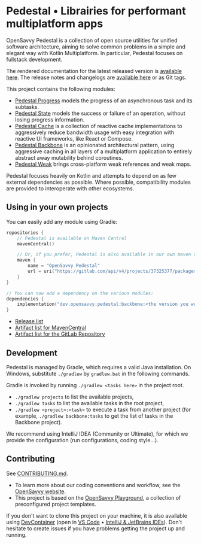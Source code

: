 # Pedestal • Librairies for performant multiplatform apps

OpenSavvy Pedestal is a collection of open source utilities for unified software architecture, aiming to solve common problems in a simple and elegant way with Kotlin Multiplatform.
In particular, Pedestal focuses on fullstack development.

The rendered documentation for the latest released version is [available here](https://pedestal.opensavvy.dev/api-docs/).
The release notes and changelogs are [available here](https://gitlab.com/opensavvy/groundwork/pedestal/-/releases) or as Git tags.

This project contains the following modules:

- [Pedestal Progress](https://pedestal.opensavvy.dev/api-docs/progress/index.html) models the progress of an asynchronous task and its subtasks.
- [Pedestal State](https://pedestal.opensavvy.dev/api-docs/state/index.html) models the success or failure of an operation, without losing progress information.
- [Pedestal Cache](https://pedestal.opensavvy.dev/api-docs/cache/index.html) is a collection of reactive cache implementations to aggressively reduce bandwidth usage with easy integration with reactive UI frameworks, like React or Compose.
- [Pedestal Backbone](https://pedestal.opensavvy.dev/api-docs/backbone/index.html) is an opinionated architectural pattern, using aggressive caching in all layers of a multiplatform application to entirely abstract away mutability behind coroutines.
- [Pedestal Weak](https://pedestal.opensavvy.dev/api-docs/weak/index.html) brings cross-platform weak references and weak maps.

Pedestal focuses heavily on Kotlin and attempts to depend on as few external dependencies as possible.
Where possible, compatibility modules are provided to interoperate with other ecosystems.

## Using in your own projects

You can easily add any module using Gradle:

```kotlin
repositories {
	// Pedestal is available on Maven Central
	mavenCentral()

	// Or, if you prefer, Pedestal is also available in our own maven repository
	maven {
		name = "OpenSavvy Pedestal"
		url = uri("https://gitlab.com/api/v4/projects/37325377/packages/maven")
	}
}

// You can now add a dependency on the various modules:
dependencies {
	implementation("dev.opensavvy.pedestal:backbone:<the version you want>")
}
```

- [Release list](https://gitlab.com/opensavvy/groundwork/pedestal/-/releases)
- [Artifact list for MavenCentral](https://search.maven.org/search?q=g:dev.opensavvy.pedestal)
- [Artifact list for the GitLab Repository](https://gitlab.com/opensavvy/groundwork/pedestal/-/packages)

## Development

Pedestal is managed by Gradle, which requires a valid Java installation.
On Windows, substitute `./gradlew` by `gradlew.bat` in the following commands.

Gradle is invoked by running `./gradlew <tasks here>` in the project root.

- `./gradlew projects` to list the available projects,
- `./gradlew tasks` to list the available tasks in the root project,
- `./gradlew <project>:<task>` to execute a task from another project (for example, `./gradlew backbone:tasks` to get
  the list of tasks in the Backbone project).

We recommend using IntelliJ IDEA (Community or Ultimate), for which we provide the configuration (run configurations, coding style…).

## Contributing

See [CONTRIBUTING.md](CONTRIBUTING.md).
- To learn more about our coding conventions and workflow, see the [OpenSavvy website](https://opensavvy.dev/open-source/index.html).
- This project is based on the [OpenSavvy Playground](docs/playground/README.md), a collection of preconfigured project templates.

If you don't want to clone this project on your machine, it is also available using [DevContainer](https://containers.dev/) (open in [VS Code](https://code.visualstudio.com/docs/devcontainers/containers) • [IntelliJ & JetBrains IDEs](https://www.jetbrains.com/help/idea/connect-to-devcontainer.html)). Don't hesitate to create issues if you have problems getting the project up and running.
